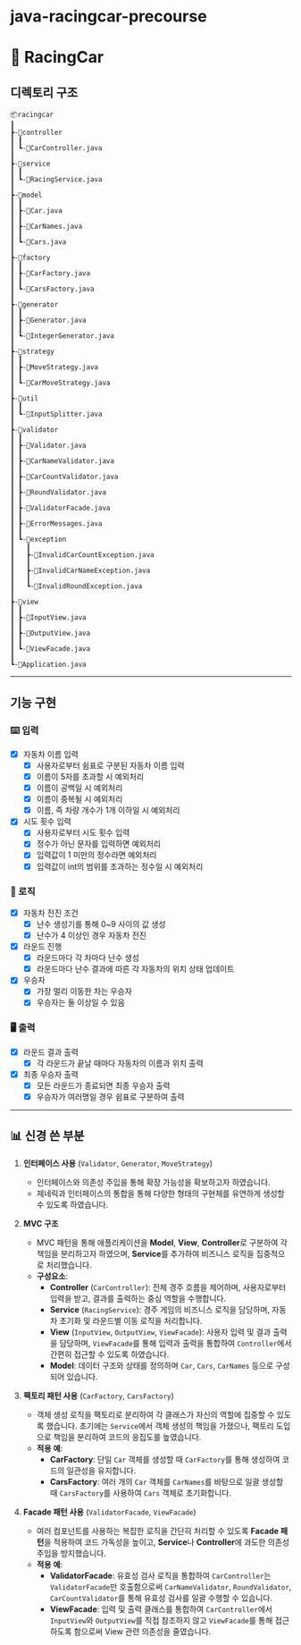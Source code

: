 # java-racingcar-precourse

# 🚗 RacingCar

## 디렉토리 구조

```
📦racingcar
┃
┣-📂controller
┃ ┃
┃ ┗-📜CarController.java
┃ 
┣-📂service
┃ ┃
┃ ┗-📜RacingService.java
┃
┣-📂model
┃ ┃
┃ ┣-📜Car.java
┃ ┃
┃ ┣-📜CarNames.java
┃ ┃
┃ ┗-📜Cars.java
┃
┣-📂factory
┃ ┃
┃ ┣-📜CarFactory.java
┃ ┃
┃ ┗-📜CarsFactory.java
┃
┣-📂generator
┃ ┃
┃ ┣-📜Generator.java
┃ ┃
┃ ┗-📜IntegerGenerator.java
┃
┣-📂strategy
┃ ┃
┃ ┣-📜MoveStrategy.java
┃ ┃
┃ ┗-📜CarMoveStrategy.java
┃
┣-📂util
┃ ┃
┃ ┗-📜InputSplitter.java
┃ 
┣-📂validator
┃ ┃
┃ ┣-📜Validator.java
┃ ┃
┃ ┣-📜CarNameValidator.java
┃ ┃
┃ ┣-📜CarCountValidator.java
┃ ┃
┃ ┣-📜RoundValidator.java
┃ ┃
┃ ┣-📜ValidatorFacade.java
┃ ┃
┃ ┣-📜ErrorMessages.java
┃ ┃
┃ ┗-📂exception
┃   ┃
┃   ┣-📜InvalidCarCountException.java
┃   ┃
┃   ┣-📜InvalidCarNameException.java
┃   ┃
┃   ┗-📜InvalidRoundException.java
┃ 
┣-📂view
┃ ┃
┃ ┣-📜InputView.java
┃ ┃
┃ ┣-📜OutputView.java
┃ ┃
┃ ┗-📜ViewFacade.java
┃ 
┗-📜Application.java
```

---

## 기능 구현

### ⌨️ 입력

- [x]  자동차 이름 입력
    - [x]  사용자로부터 쉼표로 구분된 자동차 이름 입력
    - [x]  이름이 5자를 초과할 시 예외처리
    - [x]  이름이 공백일 시 예외처리
    - [x]  이름이 중복될 시 예외처리
    - [x]  이름, 즉 차량 개수가 1개 이하일 시 예외처리
- [x]  시도 횟수 입력
    - [x]  사용자로부터 시도 횟수 입력
    - [x]  정수가 아닌 문자를 입력하면 예외처리
    - [x]  입력값이 1 미만의 정수라면 예외처리
    - [x]  입력값이 int의 범위를 초과하는 정수일 시 예외처리

### 🔄 로직

- [x]  자동차 전진 조건
    - [x]  난수 생성기를 통해 0~9 사이의 값 생성
    - [x]  난수가 4 이상인 경우 자동차 전진
- [x]  라운드 진행
    - [x]  라운드마다 각 차마다 난수 생성
    - [x]  라운드마다 난수 결과에 따른 각 자동차의 위치 상태 업데이트
- [x]  우승자
    - [x]  가장 멀리 이동한 차는 우승자
    - [x]  우승자는 둘 이상일 수 있음

### 🖥️ 출력

- [x]  라운드 결과 출력
    - [x]  각 라운드가 끝날 때마다 자동차의 이름과 위치 출력
- [x]  최종 우승자 출력
    - [x]  모든 라운드가 종료되면 최종 우승자 출력
    - [x]  우승자가 여러명일 경우 쉼표로 구분하여 출력

---

## 📊 신경 쓴 부분

1. **인터페이스 사용** (`Validator`, `Generator`, `MoveStrategy`)
    - 인터페이스와 의존성 주입을 통해 확장 가능성을 확보하고자 하였습니다.
    - 제네릭과 인터페이스의 통합을 통해 다양한 형태의 구현체를 유연하게 생성할 수 있도록 하였습니다.


2. **MVC 구조**
    - MVC 패턴을 통해 애플리케이션을 **Model**, **View**, **Controller**로 구분하여 각 책임을 분리하고자 하였으며, **Service**를 추가하여 비즈니스 로직을 집중적으로
      처리했습니다.
    - **구성요소**:
        - **Controller** (`CarController`): 전체 경주 흐름을 제어하며, 사용자로부터 입력을 받고, 결과를 출력하는 중심 역할을 수행합니다.
        - **Service** (`RacingService`): 경주 게임의 비즈니스 로직을 담당하며, 자동차 초기화 및 라운드별 이동 로직을 처리합니다.
        - **View** (`InputView`, `OutputView`, `ViewFacade`): 사용자 입력 및 결과 출력을 담당하며, `ViewFacade`를 통해 입력과 출력을
          통합하여 `Controller`에서 간편히 접근할 수 있도록 하였습니다.
        - **Model**: 데이터 구조와 상태를 정의하며 `Car`, `Cars`, `CarNames` 등으로 구성되어 있습니다.


3. **팩토리 패턴 사용** (`CarFactory`, `CarsFactory`)
    - 객체 생성 로직을 팩토리로 분리하여 각 클래스가 자신의 역할에 집중할 수 있도록 했습니다. 초기에는 `Service`에서 객체 생성의 책임을 가졌으나, 팩토리 도입으로 책임을 분리하여 코드의 응집도를
      높였습니다.
    - **적용 예**:
        - **CarFactory**: 단일 `Car` 객체를 생성할 때 `CarFactory`를 통해 생성하여 코드의 일관성을 유지합니다.
        - **CarsFactory**: 여러 개의 `Car` 객체를 `CarNames`를 바탕으로 일괄 생성할 때 `CarsFactory`를 사용하여 `Cars` 객체로 초기화합니다.


4. **Facade 패턴 사용** (`ValidatorFacade`, `ViewFacade`)
    - 여러 컴포넌트를 사용하는 복잡한 로직을 간단히 처리할 수 있도록 **Facade 패턴**을 적용하여 코드 가독성을 높이고, **Service**나 **Controller**에 과도한 의존성 주입을
      방지했습니다.
    - **적용 예**:
        - **ValidatorFacade**: 유효성 검사 로직을 통합하여 `CarController`는 `ValidatorFacade`만
          호출함으로써 `CarNameValidator`, `RoundValidator`, `CarCountValidator`를 통해 유효성 검사를 일괄 수행할 수 있습니다.
        - **ViewFacade**: 입력 및 출력 클래스를 통합하여 `CarController`에서 `InputView`와 `OutputView`를 직접 참조하지 않고 `ViewFacade`를 통해
          접근하도록 함으로써 View 관련 의존성을 줄였습니다.